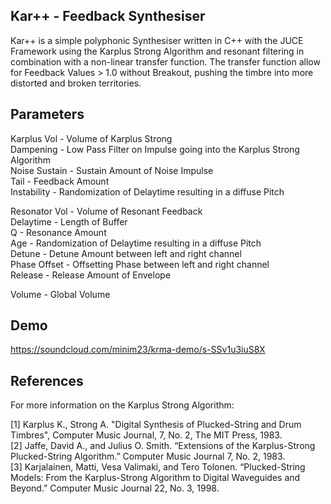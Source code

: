 

## Kar++ - Feedback Synthesiser

Kar++ is a simple polyphonic Synthesiser written in C++ with the JUCE Framework using the Karplus Strong Algorithm and resonant filtering in combination with a non-linear transfer function. The transfer function allow for Feedback Values > 1.0 without Breakout, pushing the timbre into more distorted and broken territories.

## Parameters

Karplus Vol   - Volume of Karplus Strong  
Dampening     - Low Pass Filter on Impulse going into the Karplus Strong Algorithm  
Noise Sustain - Sustain Amount of Noise Impulse  
Tail          - Feedback Amount  
Instability   - Randomization of Delaytime resulting in a diffuse Pitch  
  
Resonator Vol - Volume of Resonant Feedback  
Delaytime     - Length of Buffer  
Q             - Resonance Amount  
Age           - Randomization of Delaytime resulting in a diffuse Pitch  
Detune        - Detune Amount between left and right channel  
Phase Offset  - Offsetting Phase between left and right channel  
Release       - Release Amount of Envelope  
  
Volume        - Global Volume  

## Demo

https://soundcloud.com/minim23/krma-demo/s-SSv1u3iuS8X

## References

For more information on the Karplus Strong Algorithm:  
  
[1] Karplus K., Strong A. "Digital Synthesis of Plucked-String and Drum Timbres", Computer Music Journal, 7, No. 2, The MIT Press, 1983.  
[2] Jaffe, David A., and Julius O. Smith. “Extensions of the Karplus-Strong Plucked-String Algorithm.” Computer Music Journal 7, No. 2, 1983.  
[3] Karjalainen, Matti, Vesa Valimaki, and Tero Tolonen. “Plucked-String Models: From the Karplus-Strong Algorithm to Digital Waveguides and Beyond.” Computer Music Journal 22, No. 3, 1998.  
